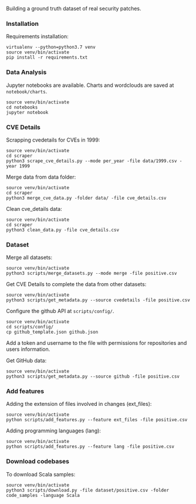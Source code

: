 
Building a ground truth dataset of real security patches.

### Installation

Requirements installation:

```
virtualenv --python=python3.7 venv
source venv/bin/activate
pip install -r requirements.txt
```

### Data Analysis 

Jupyter notebooks are available. Charts and wordclouds are saved at `notebook/charts`.

```
source venv/bin/activate
cd notebooks
jupyter notebook
```

### CVE Details

Scrapping cvedetails for CVEs in 1999:
```
source venv/bin/activate
cd scraper
python3 scrape_cve_details.py --mode per_year -file data/1999.csv -year 1999
```

Merge data from data folder:
```
source venv/bin/activate
cd scraper
python3 merge_cve_data.py -folder data/ -file cve_details.csv
```

Clean cve_details data:
```
source venv/bin/activate
cd scraper
python3 clean_data.py -file cve_details.csv
```

### Dataset

Merge all datasets:
```
source venv/bin/activate
python3 scripts/merge_datasets.py --mode merge -file positive.csv
```

Get CVE Details to complete the data from other datasets:
```
source venv/bin/activate
python3 scripts/get_metadata.py --source cvedetails -file positive.csv
```

Configure the github API at `scripts/config/`. 
```
source venv/bin/activate
cd scripts/config/
cp github_template.json github.json
```

Add a token and username to the file with permissions for repositories and users information.

Get GitHub data: 
```
source venv/bin/activate
python3 scripts/get_metadata.py --source github -file positive.csv
```

### Add features

Adding the extension of files involved in changes (ext_files):
```
source venv/bin/activate
python scripts/add_features.py --feature ext_files -file positive.csv
```

Adding programming languages (lang):
```
source venv/bin/activate
python scripts/add_features.py --feature lang -file positive.csv
```

### Download codebases

To download Scala samples:

```
source venv/bin/activate
python3 scripts/download.py -file dataset/positive.csv -folder code_samples -language Scala
```
